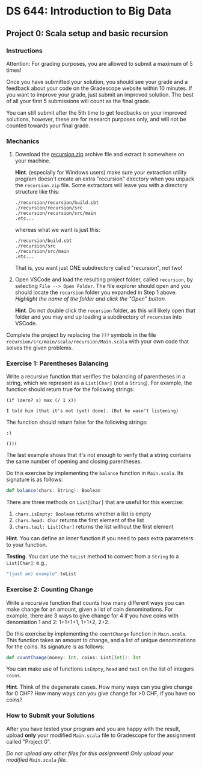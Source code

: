 # DS 644: Introduction to Big Data

## Project 0: Scala setup and basic recursion

### Instructions

Attention: For grading purposes, you are allowed to submit a maximum of 5 times!

Once you have submitted your solution, you should see your grade and a feedback about your code on the Gradescope website within 10 minutes. If you want to improve your grade, just submit an improved solution. The best of all your first 5 submissions will count as the final grade.

You can still submit after the 5th time to get feedbacks on your improved solutions, however, these are for research purposes only, and will not be counted towards your final grade.

### Mechanics

1.  Download the [recursion.zip][] archive file and extract it somewhere on your machine.

    **Hint**. (especially for Windows users) make sure your extraction utility program doesn't create an extra "recursion" directory when you unpack the `recursion.zip` file.  Some extractors will leave you with a directory structure like this:

    ```
    ./recursion/recursion/build.sbt
    ./recursion/recursion/src
    ./recursion/recursion/src/main
    .etc...
    ```

    whereas what we want is just this:

    ```
    ./recursion/build.sbt
    ./recursion/src
    ./recursion/src/main
    .etc...
    ```

    That is, you want just ONE subdirectory called "recursion", not two!

2.  Open VSCode and load the resulting project folder, called `recursion`, by selecting `File --> Open Folder`. The file explorer should open and you should locate the `recursion` folder you expanded in Step 1 above.  *Highlight the name of the folder and click the "Open" button.*

    **Hint**. Do not double click the `recursion` folder, as this will likely open that folder and you may end up loading a subdirectory of `recursion` into VSCode.

Complete the project by replacing the `???` symbols in the file `recursion/src/main/scala/recursion/Main.scala` with your own code that solves the given problems.

### Exercise 1: Parentheses Balancing

Write a recursive function that verifies the balancing of parentheses in a string, which we represent as a `List[Char]` (not a `String`). For example, the function should return true for the following strings:

```
(if (zero? x) max (/ 1 x))
```

```
I told him (that it's not (yet) done). (But he wasn't listening)
```

The function should return false for the following strings:

```
:­)
```

```
())(
```

The last example shows that it's not enough to verify that a string contains the same number of opening and closing parentheses.

Do this exercise by implementing the `balance` function in `Main.scala`. 
Its signature is as follows:

```scala
def balance(chars: String): Boolean
```

There are three methods on `List[Char]` that are useful for this exercise:

1.  `chars.isEmpty: Boolean` returns whether a list is empty
2.  `chars.head: Char` returns the first element of the list
3.  `chars.tail: List[Char]` returns the list without the first element

**Hint**. You can define an inner function if you need to pass extra parameters to your function.

**Testing**. You can use the `toList` method to convert from a `String` to a `List[Char]`: e.g., 

```scala
"(just an) example".toList
```

### Exercise 2: Counting Change

Write a recursive function that counts how many different ways you can make change for an amount,
given a list of coin denominations. For example, there are 3 ways to give change for 4 if you have coins with denomiation 1 and 2: 1+1+1+1, 1+1+2, 2+2.

Do this exercise by implementing the `countChange` function in `Main.scala`. This function takes an amount to change, and a list of unique denominations for the coins. Its signature is as follows:

```scala
def countChange(money: Int, coins: List[Int]): Int
```

You can make use of functions `isEmpty`, `head` and `tail` on the list of integers `coins`.

**Hint**. Think of the degenerate cases. How many ways can you give change for 0 CHF? How many ways can you give change for >0 CHF, if you have no coins?


### How to Submit your Solutions

After you have tested your program and you are happy with the result, upload **only** your modified `Main.scala` file to Gradescope for the assignment called "Project 0".

*Do not upload any other files for this assignment!  Only upload your modified `Main.scala` file.*

[recursion.zip]: recursion.zip
